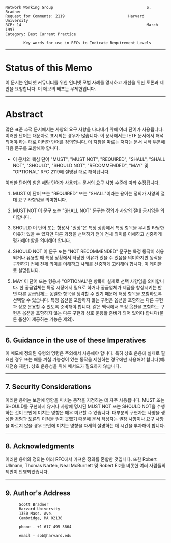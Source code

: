 

```text
Network Working Group                                         S. Bradner
Request for Comments: 2119                            Harvard University
BCP: 14                                                       March 1997
Category: Best Current Practice

        Key words for use in RFCs to Indicate Requirement Levels
```

---
# **Status of this Memo**

이 문서는 인터넷 커뮤니티를 위한 인터넷 모범 사례를 명시하고 개선을 위한 토론과 제안을 요청합니다. 이 메모의 배포는 무제한입니다.

---
# **Abstract**

많은 표준 추적 문서에서는 사양의 요구 사항을 나타내기 위해 여러 단어가 사용됩니다. 이러한 단어는 대문자로 표시되는 경우가 많습니다. 이 문서에서는 IETF 문서에서 해석되어야 하는 대로 이러한 단어를 정의합니다. 이 지침을 따르는 저자는 문서 시작 부분에 다음 문구를 포함해야 합니다.

- 이 문서의 핵심 단어 "MUST", "MUST NOT", "REQUIRED", "SHALL", "SHALL NOT", "SHOULD", "SHOULD NOT", "RECOMMENDED", "MAY" 및 "OPTIONAL" RFC 2119에 설명된 대로 해석됩니다.

이러한 단어의 힘은 해당 단어가 사용되는 문서의 요구 사항 수준에 따라 수정됩니다.

1. MUST 이 단어 또는 "REQUIRED" 또는 "SHALL"이라는 용어는 정의가 사양의 절대 요구 사항임을 의미합니다.

2. MUST NOT 이 문구 또는 "SHALL NOT" 문구는 정의가 사양의 절대 금지임을 의미합니다.

3. SHOULD 이 단어 또는 형용사 "권장"은 특정 상황에서 특정 항목을 무시할 타당한 이유가 있을 수 있지만 다른 과정을 선택하기 전에 전체 의미를 이해하고 신중하게 평가해야 함을 의미해야 합니다.

4. SHOULD NOT 이 문구 또는 "NOT RECOMMENDED" 문구는 특정 동작이 허용되거나 유용할 때 특정 상황에서 타당한 이유가 있을 수 있음을 의미하지만 동작을 구현하기 전에 전체 의미를 이해하고 사례를 신중하게 고려해야 합니다. 이 레이블로 설명됩니다.

5. MAY 이 단어 또는 형용사 "OPTIONAL"은 항목이 실제로 선택 사항임을 의미합니다. 한 공급업체는 특정 시장에서 필요로 하거나 공급업체가 제품을 향상시키는 반면 다른 공급업체는 동일한 항목을 생략할 수 있기 때문에 해당 항목을 포함하도록 선택할 수 있습니다. 특정 옵션을 포함하지 않는 구현은 옵션을 포함하는 다른 구현과 상호 운용할 수 있도록 준비해야 합니다. 같은 맥락에서 특정 옵션을 포함하는 구현은 옵션을 포함하지 않는 다른 구현과 상호 운용할 준비가 되어 있어야 합니다\(물론 옵션이 제공하는 기능은 제외\).

---
## **6. Guidance in the use of these Imperatives**

이 메모에 정의된 유형의 명령은 주의해서 사용해야 합니다. 특히 상호 운용에 실제로 필요한 경우 또는 해를 끼칠 가능성이 있는 동작을 제한하는 경우에만 사용해야 합니다\(예: 재전송 제한\). 상호 운용성을 위해 메서드가 필요하지 않습니다.

---
## **7. Security Considerations**

이러한 용어는 보안에 영향을 미치는 동작을 지정하는 데 자주 사용됩니다. MUST 또는 SHOULD를 구현하지 않거나 사양에 명시된 MUST NOT 또는 SHOULD NOT을 수행하는 것이 보안에 미치는 영향은 매우 미묘할 수 있습니다. 대부분의 구현자는 사양을 생성한 경험과 토론의 이점을 얻지 못했기 때문에 문서 작성자는 권장 사항이나 요구 사항을 따르지 않을 경우 보안에 미치는 영향을 자세히 설명하는 데 시간을 투자해야 합니다.

---
## **8. Acknowledgments**

이러한 용어의 정의는 여러 RFC에서 가져온 정의를 혼합한 것입니다. 또한 Robert Ullmann, Thomas Narten, Neal McBurnett 및 Robert Elz를 비롯한 여러 사람들의 제안이 반영되었습니다.

---
## **9. Author's Address**

```text
      Scott Bradner
      Harvard University
      1350 Mass. Ave.
      Cambridge, MA 02138

      phone - +1 617 495 3864

      email - sob@harvard.edu
```